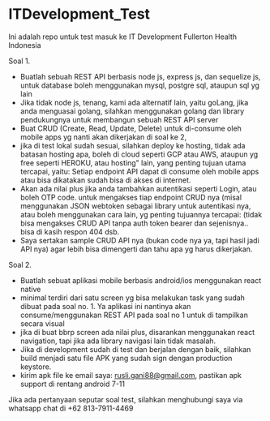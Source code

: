 # ITDevelopment_Test
Ini adalah repo untuk test masuk ke IT Development Fullerton Health Indonesia

Soal 1.

- Buatlah sebuah REST API berbasis node js, express js, dan sequelize js, untuk database boleh menggunakan mysql, postgre sql, ataupun sql yg lain
- Jika tidak node js, tenang, kami ada alternatif lain, yaitu goLang, jika anda menguasai golang, silahkan menggunakan golang dan library pendukungnya untuk membangun sebuah REST API server
- Buat CRUD (Create, Read, Update, Delete) untuk di-consume oleh mobile apps yg nanti akan dikerjakan di soal ke 2, 
- jika di test lokal sudah sesuai, silahkan deploy ke hosting, tidak ada batasan hosting apa, boleh di cloud seperti GCP atau AWS, ataupun yg free seperti HEROKU, atau hosting" lain, yang penting tujuan utama tercapai, yaitu: Setiap endpoint API dapat di consume oleh mobile apps atau bisa dikatakan sudah bisa di akses di internet.
- Akan ada nilai plus jika anda tambahkan autentikasi seperti Login, atau boleh OTP code. untuk mengakses tiap endpoint CRUD nya (misal menggunakan JSON webtoken sebagai library untuk autentikasi nya, atau boleh menggunakan cara lain, yg penting tujuannya tercapai: (tidak bisa mengakses CRUD API tanpa auth token bearer dan sejenisnya.. bisa di kasih respon 404 dsb.
- Saya sertakan sample CRUD API nya (bukan code nya ya, tapi hasil jadi API nya) agar lebih bisa dimengerti dan tahu apa yg harus dikerjakan.


Soal 2. 

- Buatlah sebuat aplikasi mobile berbasis android/ios menggunakan react native
- minimal terdiri dari satu screen yg bisa melakukan task yang sudah dibuat pada soal no. 1. Ya aplikasi ini nantinya akan consume/menggunakan REST API pada soal no 1 untuk di tampilkan secara visual
- jika di buat bbrp screen ada nilai plus, disarankan menggunakan react navigation, tapi jika ada library navigasi lain tidak masalah. 
- Jika di development sudah di test dan berjalan dengan baik, silahkan build menjadi satu file APK yang sudah sign dengan production keystore.
- kirim apk file ke email saya: rusli.gani88@gmail.com, pastikan apk support di rentang android 7-11


Jika ada pertanyaan seputar soal test, silahkan menghubungi saya via whatsapp chat di +62 813-7911-4469


